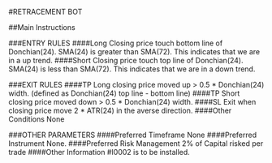 #RETRACEMENT BOT


##Main Instructions
 
###ENTRY RULES
####Long
Closing price touch bottom line of Donchian(24).
SMA(24) is greater than SMA(72). This indicates that we are in a up trend.
####Short
Closing price touch top line of Donchian(24).
SMA(24) is less than SMA(72). This indicates that we are in a down trend.

###EXIT RULES
####TP Long
closing price moved up > 0.5 * Donchian(24) width. (defined as Donchian(24) top line - bottom line) 
####TP Short
closing price moved down > 0.5 * Donchian(24) width.
####SL 
Exit when closing price move 2 * ATR(24) in the averse direction.
####Other Conditions
None

###OTHER PARAMETERS
####Preferred Timeframe
None
####Preferred Instrument
None.
####Preferred Risk Management
2% of Capital risked per trade
####Other Information
\#I0002 is to be installed.
